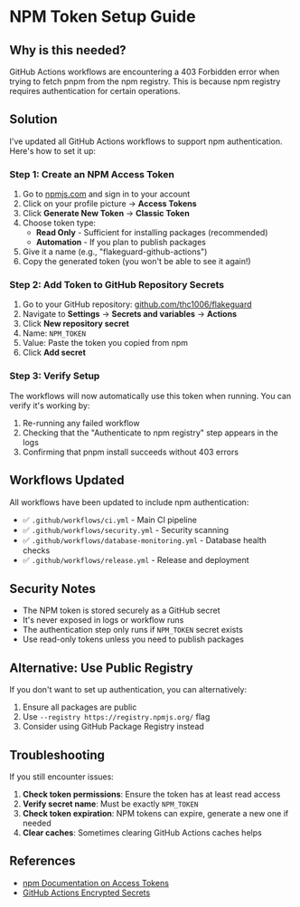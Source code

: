 # NPM Token Setup Guide

## Why is this needed?

GitHub Actions workflows are encountering a 403 Forbidden error when trying to fetch pnpm from the npm registry. This is because npm registry requires authentication for certain operations.

## Solution

I've updated all GitHub Actions workflows to support npm authentication. Here's how to set it up:

### Step 1: Create an NPM Access Token

1. Go to [npmjs.com](https://www.npmjs.com/) and sign in to your account
2. Click on your profile picture → **Access Tokens**
3. Click **Generate New Token** → **Classic Token**
4. Choose token type:
   - **Read Only** - Sufficient for installing packages (recommended)
   - **Automation** - If you plan to publish packages
5. Give it a name (e.g., "flakeguard-github-actions")
6. Copy the generated token (you won't be able to see it again!)

### Step 2: Add Token to GitHub Repository Secrets

1. Go to your GitHub repository: [github.com/thc1006/flakeguard](https://github.com/thc1006/flakeguard)
2. Navigate to **Settings** → **Secrets and variables** → **Actions**
3. Click **New repository secret**
4. Name: `NPM_TOKEN`
5. Value: Paste the token you copied from npm
6. Click **Add secret**

### Step 3: Verify Setup

The workflows will now automatically use this token when running. You can verify it's working by:

1. Re-running any failed workflow
2. Checking that the "Authenticate to npm registry" step appears in the logs
3. Confirming that pnpm install succeeds without 403 errors

## Workflows Updated

All workflows have been updated to include npm authentication:

- ✅ `.github/workflows/ci.yml` - Main CI pipeline
- ✅ `.github/workflows/security.yml` - Security scanning
- ✅ `.github/workflows/database-monitoring.yml` - Database health checks
- ✅ `.github/workflows/release.yml` - Release and deployment

## Security Notes

- The NPM token is stored securely as a GitHub secret
- It's never exposed in logs or workflow runs
- The authentication step only runs if `NPM_TOKEN` secret exists
- Use read-only tokens unless you need to publish packages

## Alternative: Use Public Registry

If you don't want to set up authentication, you can alternatively:

1. Ensure all packages are public
2. Use `--registry https://registry.npmjs.org/` flag
3. Consider using GitHub Package Registry instead

## Troubleshooting

If you still encounter issues:

1. **Check token permissions**: Ensure the token has at least read access
2. **Verify secret name**: Must be exactly `NPM_TOKEN`
3. **Check token expiration**: NPM tokens can expire, generate a new one if needed
4. **Clear caches**: Sometimes clearing GitHub Actions caches helps

## References

- [npm Documentation on Access Tokens](https://docs.npmjs.com/about-access-tokens)
- [GitHub Actions Encrypted Secrets](https://docs.github.com/en/actions/security-guides/encrypted-secrets)